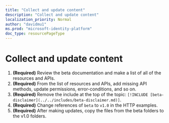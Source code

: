 ```yaml
---
title: "Collect and update content"
description: "Collect and update content"
localization_priority: Normal
author: "davidmu1"
ms.prod: "microsoft-identity-platform"
doc_type: resourcePageType
---
```


# Collect and update content

1. **(Required)** Review the beta documentation and make a list of all of the resources and APIs.
2. **(Required)** From the list of resources and APIs, add missing API methods, update permissions, error-conditions, and so on. 
3. **(Required)** Remove the include at the top of the topic: `[!INCLUDE [beta-disclaimer](../../includes/beta-disclaimer.md)]`.
4. **(Required)** Change references of `beta` to `v1.0` in the HTTP examples.
5. **(Required)** After making updates, copy the files from the beta folders to the v1.0 folders.
